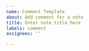 ```yaml
---
name: Comment Template
about: Add comment for a note
title: Enter note title here
labels: comment
assignees: ''

---
```


<!--- Write your comment for the note below -->
